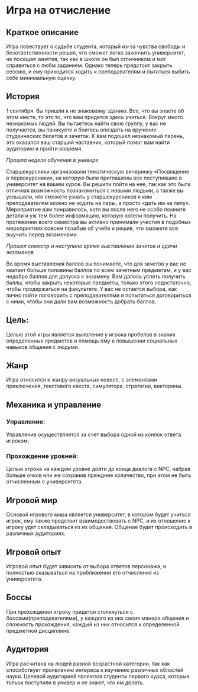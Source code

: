 # Игра на отчисление
## Краткое описание

Игра повествует о судьбе студента, который из-за чувства свободы и безответственности решил, что сможет легко закончить университет, не посещая занятия, так как в школе он был отличником и мог справиться с любм заданием. Однако теперь предстоит закрыть сессию, и ему приходится ходить к преподавателям и пытаться выбить себе минимальную оценку. 
## История
1 сентября. Вы пришли к не знакомому зданию. Все, что вы знаете об этом месте, то это то, что вам придется здесь учиться. Вокруг много незнакомых людей. Вы пытаетесь найти свою группу, у вас не получается, вы паникуете и боитесь опоздать на вручение студенческих билетов и зачеток. К вам подошел незнакомый парень, это оказался ваш старший наставник, который помог вам найти аудиторию и прийти вовремя.

*Прошла неделя обучения в универе*

Старшекурсники организовали тематическую вечеринку «Посвящение в первокурсники», на которую были приглашены все поступившие в университет на вашем курсе. Вы решили пойти на нее, так как это была отличная возможность познакомиться с новыми людьми, а также вы услышали, что сможете узнать у старшекурсников к ким преподавателям можно не ходить на пары, а просто «дать им на лапу». Мероприятие вам понравилось, хотя вы после него не особо помните детали и уж тем более информацию, которую хотели получить. На протяжении всего семестра вы активно принимали участия в подобных мероприятиях совсем позабыв об учебе и решив, что сможете все выучить перед экзаменами.

*Прошел семестр и наступило время выставления зачетов и сдачи экзаменов*

Во время выставления баллов вы понимаете, что для зачетов у вас не хватает больше половины баллов по всем зачетным предметам, и у вас недобро баллов для допуска к экзамену. Вам далось успеть получить баллы, чтобы закрыть некоторые предметы, только этого недостаточно, чтобы продержаться на факультете. У вас не остается выбора, как лично пойти поговорить с преподавателями и попытаться договориться с ними, чтобы они дали вам возможность добрать баллов.
## Цель:
Целью этой игры является выявление у игрока пробелов в знаних определенных предметов и помощь ему в повышении социальных навыков общения с людьми.
## Жанр
Игра относится к жанру визуальных новелл, с элементами приключения, текстового квеста, симулятора, стратегии, викторины.
## Механика и управление
### Управление:
Управление осуществляется за счет выбора одной из конпок ответа игроком.
### Прохождение уровней:
Целью игрока на каждом уровне дойти до конца диалога с NPC, набрав больше очков или же сохранив прежднее количество, при этом не быть отчисленным с университета.
## Игровой мир
Основой игрового мира является университет, в котором будет учиться игрок, ему также предстоит взаимодествовать с NPC,  и их отношение к игроку удет складываться из их общения. Общение будет происходить в различных аудиториях.
## Игровой опыт
Игровой опыт будет зависить от выбора ответов персонажа, и полностью сказываться на приближении его отчисления из университета.
## Боссы
При прохождении игроку придется столкнуться с боссами(преподавателями), у каждого из них своия манера общения и сложность прохождения, каждый из них относится к определенной предметной дисциплине.
## Аудитория
Игра расчитана на людей разной возрастной категории, так как способствует проявлению интереса к изучению различных областей науки.
Целевой аудиторией являются студенты первого курса, которые тольок поступили в универ и не знают, что им делать.
